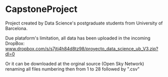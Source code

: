 # CapstoneProject
Project created by Data Science's postgraduate students from University of Barcelona.

Due plataform's limitation, all data has been uploaded in the incoming DropBox: 
www.dropbox.com/s/s7jti4h84d8tz98/proyecto_data_science_ub_V3.zip?dl=0

Or it can be downloaded at the orginal source (Open Sky Network) renaming all files numbering then from 1 to 28 followed by ".csv"
